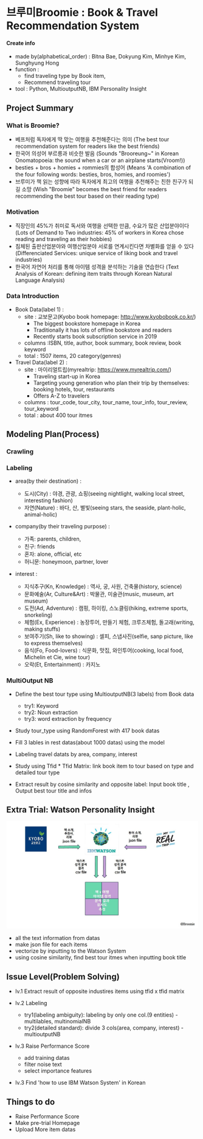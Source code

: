 # 브루미Broomie :  Book & Travel Recommendation System

#### Create info
- made by(alphabetical_order) : Bitna Bae, Dokyung Kim, Minhye Kim, Sunghyung Hong
- function :
    - find traveling type by Book item,
    - Recommend traveling tour
- tool : Python, MultioutputNB, IBM Personality Insight

## Project Summary
### What is Broomie?
- 베프처럼 독자에게 딱 맞는 여행을 추천해준다는 의미
    (The best tour recommendation system for readers like the best friends)
- 한국어 의성어 부르릉과 비슷한 발음
    (Sounds "Brooreung~" in Korean Onomatopoeia: the sound when a car or an airplane starts(Vroom!))
- besties + bros + homies + rommies의 합성어
    (Means 'A combination of the four following words: besties, bros, homies, and roomies')
- 브루미가 책 읽는 성향에 따라 독자에게 최고의 여행을 추천해주는 친한 친구가 되길 소망
    (Wish "Broomie" becomes the best friend for readers recommending the best tour based on their reading type)

### Motivation
- 직장인의 45%가 취미로 독서와 여행을 선택한 만큼, 수요가 많은 산업분야이다
    (Lots of Demand to Two industries: 45% of workers in Korea chose reading and traveling as their hobbies)
- 침체된 출판산업분야와 여행산업분야 서로를 연계시킨다면 차별화를 얻을 수 있다
    (Differenciated Services: unique service of liking book and travel industries)
- 한국어 자연어 처리를 통해 아이템 성격을 분석하는 기술을 연습한다
    (Text Analysis of Korean: defining item traits through Korean Natural Language Analysis)

### Data Introduction
- Book Data(label 1) :
    - site : 교보문고(Kyobo book homepage: http://www.kyobobook.co.kr/)
        - The biggest bookstore homepage in Korea
        - Traditionally it has lots of offline bookstore and readers
        - Recently starts book subscription service in 2019
    - columns :ISBN, title, author, book summary, book review, book keyword
    - total : 1507 items, 20 category(genres)
- Travel Data(label 2) :
    - site : 마이리얼트립(myrealtrip: https://www.myrealtrip.com/)
        - Traveling start-up in Korea
        - Targeting young generation who plan their trip by themselves: booking hotels, tour, restaurants
        - Offers A-Z to travelers
    - columns : tour_code, tour_city, tour_name, tour_info, tour_review, tour_keyword
    - total : about 400 tour itmes

## Modeling Plan(Process)
### Crawling

### Labeling
- area(by their destination) :
    - 도시(City) : 야경, 관광, 쇼핑(seeing nightlight, walking local street, interesting fashion)
    - 자연(Nature) : 바다, 산, 별빛(seeing stars, the seaside, plant-holic, animal-holic)
- company(by their traveling purpose) :
    - 가족: parents, children,
    - 친구: friends
    - 혼자: alone, official, etc
    - 허니문: honeymoon, partner, lover

- interest :
    - 지식추구(Kn, Knowledge) : 역사, 궁, 사원, 건축물(history, science)
    - 문화예술(Ar, Culture&Art) : 박물관, 미술관(music, museum, art museum)
    - 도전(Ad, Adventure) : 캠핑, 하이킹, 스노클링(hiking, extreme sports, snorkeling)
    - 체험(Ex, Experience) : 농장투어, 만들기 체험, 크루즈체험, 돌고래(writing, making stuffs)
    - 보여주기(Sh, like to showing) : 셀피, 스냅사진(selfie, sanp picture, like to express themselves)
    - 음식(Fo, Food-lovers) : 식문화, 맛집, 와인투어(cooking, local food, Michelin et Cie, wine tour)
    - 오락(Et, Entertainment) : 카지노

### MultiOutput NB
- Define the best tour type using MultioutputNB(3 labels) from Book data
    - try1: Keyword
    - try2: Noun extraction
    - try3: word extraction by frequency


- Study tour_type using RandomForest with 417 book datas
- Fill 3 lables in rest datas(about 1000 datas) using the model

- Labeling travel datats by area, company, interest
- Study using Tfid * Tfid Matrix: link book item to tour based on type and detailed tour type
- Extract result by cosine similarity and opposite label: Input book title , Output best tour title and infos

## Extra Trial: Watson Personality Insight

![watson](./Image/watson.jpg)

- all the text information from datas
- make json file for each items
- vectorize by inputting to the Watson System
- using cosine similarity, find best tour itmes when inputting book title


## Issue Level(Problem Solving)
- lv.1 Extract result of opposite industires items using tfid x tfid matrix
- lv.2 Labeling
    - try1(labeling ambiguity): labeling by only one col.(9 entities) - multilables, multinomialNB
    - try2(detailed standard): divide 3 cols(area, company, interest) - multioutputNB

- lv.3 Raise Performance Score
    - add training datas
    - filter noise text
    - select importance features

- lv.3 Find 'how to use IBM Watson System' in Korean

## Things to do
- Raise Performance Score
- Make pre-trial Homepage
- Upload More item datas





